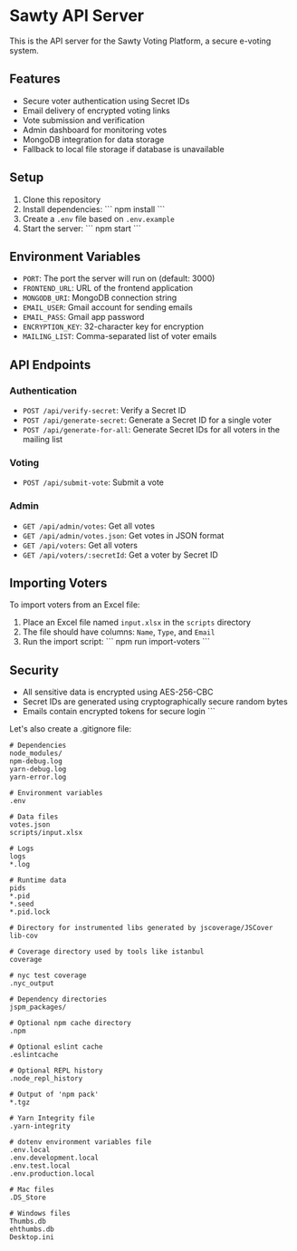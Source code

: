 # Sawty API Server

This is the API server for the Sawty Voting Platform, a secure e-voting system.

## Features

- Secure voter authentication using Secret IDs
- Email delivery of encrypted voting links
- Vote submission and verification
- Admin dashboard for monitoring votes
- MongoDB integration for data storage
- Fallback to local file storage if database is unavailable

## Setup

1. Clone this repository
2. Install dependencies:
   \`\`\`
   npm install
   \`\`\`
3. Create a `.env` file based on `.env.example`
4. Start the server:
   \`\`\`
   npm start
   \`\`\`

## Environment Variables

- `PORT`: The port the server will run on (default: 3000)
- `FRONTEND_URL`: URL of the frontend application
- `MONGODB_URI`: MongoDB connection string
- `EMAIL_USER`: Gmail account for sending emails
- `EMAIL_PASS`: Gmail app password
- `ENCRYPTION_KEY`: 32-character key for encryption
- `MAILING_LIST`: Comma-separated list of voter emails

## API Endpoints

### Authentication

- `POST /api/verify-secret`: Verify a Secret ID
- `POST /api/generate-secret`: Generate a Secret ID for a single voter
- `POST /api/generate-for-all`: Generate Secret IDs for all voters in the mailing list

### Voting

- `POST /api/submit-vote`: Submit a vote

### Admin

- `GET /api/admin/votes`: Get all votes
- `GET /api/admin/votes.json`: Get votes in JSON format
- `GET /api/voters`: Get all voters
- `GET /api/voters/:secretId`: Get a voter by Secret ID

## Importing Voters

To import voters from an Excel file:

1. Place an Excel file named `input.xlsx` in the `scripts` directory
2. The file should have columns: `Name`, `Type`, and `Email`
3. Run the import script:
   \`\`\`
   npm run import-voters
   \`\`\`

## Security

- All sensitive data is encrypted using AES-256-CBC
- Secret IDs are generated using cryptographically secure random bytes
- Emails contain encrypted tokens for secure login
\`\`\`

Let's also create a .gitignore file:

```text file=".gitignore"
# Dependencies
node_modules/
npm-debug.log
yarn-debug.log
yarn-error.log

# Environment variables
.env

# Data files
votes.json
scripts/input.xlsx

# Logs
logs
*.log

# Runtime data
pids
*.pid
*.seed
*.pid.lock

# Directory for instrumented libs generated by jscoverage/JSCover
lib-cov

# Coverage directory used by tools like istanbul
coverage

# nyc test coverage
.nyc_output

# Dependency directories
jspm_packages/

# Optional npm cache directory
.npm

# Optional eslint cache
.eslintcache

# Optional REPL history
.node_repl_history

# Output of 'npm pack'
*.tgz

# Yarn Integrity file
.yarn-integrity

# dotenv environment variables file
.env.local
.env.development.local
.env.test.local
.env.production.local

# Mac files
.DS_Store

# Windows files
Thumbs.db
ehthumbs.db
Desktop.ini
